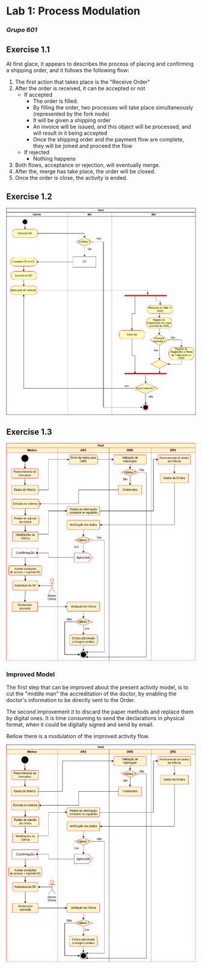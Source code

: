# Lab 1: Process Modulation

### *Grupo 601*

## Exercise 1.1

At first glace, it appears to describes the process of placing and confirming a shipping order, and it follows the following flow:

1. The first action that takes place is the "Receive Order"
2. After the order is received, it can be accepted or not
    -  If accepted
        -   The order is filled.
        - By filling the order, two processes will take place simultaneously (represented by the fork node)
        - It will be given a shipping order
        - An invoice will be issued, and this object will be processed, and will result in it being accepted
        - Once the shipping order and the payment flow are complete, they will be joined and proceed the flow
    - If rejected
        - Nothing happens
3. Both flows, acceptance or rejection, will eventually merge.
4. After the, merge has take place, the order will be closed.
5. Once the order is close, the activity is ended.

## Exercise 1.2

![ex1_2-diagram](1_2.png)

## Exercise 1.3

![ex1_3-diagram](1_3.png)

### Improved Model

The first step that can be improved about the present activity model, is to cut the "middle man" the accreditation of the doctor, by enabling the doctor's information to be directly sent to the Order.

The second improvement it to discard the paper methods and replace them by digital ones. It is time consuming to send the declarations in physical format, when it could be digitally signed and send by email.

Bellow there is a modulation of the improved activity flow.

![ex1_3-improved-diagram](1_3_improved.png)
